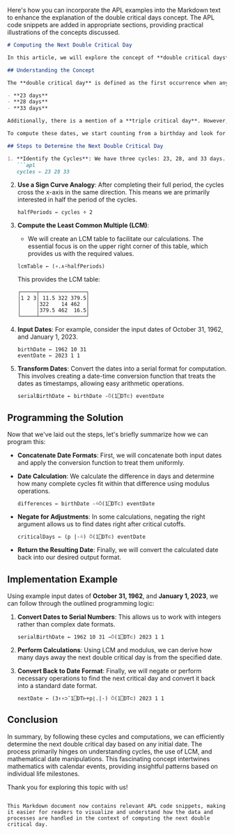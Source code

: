 Here's how you can incorporate the APL examples into the Markdown text to enhance the explanation of the double critical days concept. The APL code snippets are added in appropriate sections, providing practical illustrations of the concepts discussed.

```markdown
# Computing the Next Double Critical Day

In this article, we will explore the concept of **double critical days** based on cycles of days stemming from specific dates, such as a birthday. The double critical day occurs when two of three cycles — 23 days, 28 days, and 33 days — align. Let's break this down step by step.

## Understanding the Concept

The **double critical day** is defined as the first occurrence when any two of the three cycles meet after a given date. The cycles are as follows:

- **23 days**
- **28 days**
- **33 days**

Additionally, there is a mention of a **triple critical day**. However, it is important to note that a triple critical day is inherently a double critical day as well.

To compute these dates, we start counting from a birthday and look for the first instance after a specific event date. Our goal is to find the Least Common Multiple (LCM) of the cycles to determine the next double critical day.

## Steps to Determine the Next Double Critical Day

1. **Identify the Cycles**: We have three cycles: 23, 28, and 33 days. 
   ```apl
   cycles ← 23 28 33
   ```
   
2. **Use a Sign Curve Analogy**: After completing their full period, the cycles cross the x-axis in the same direction. This means we are primarily interested in half the period of the cycles.
   ```apl
   halfPeriods ← cycles ÷ 2
   ```
   
3. **Compute the Least Common Multiple (LCM)**:
   - We will create an LCM table to facilitate our calculations. The essential focus is on the upper right corner of this table, which provides us with the required values.
   ```apl
   lcmTable ← (∘.∧⍨halfPeriods)
   ```
   This provides the LCM table:
   ```
   ┌─────┬───────────────┐
   │1 2 3│ 11.5 322 379.5│
   │     │322    14 462  │
   │     │379.5 462  16.5│
   └─────┴───────────────┘
   ```

4. **Input Dates**: For example, consider the input dates of October 31, 1962, and January 1, 2023.
   ```apl
   birthDate ← 1962 10 31
   eventDate ← 2023 1 1
   ```

5. **Transform Dates**: Convert the dates into a serial format for computation. This involves creating a date-time conversion function that treats the dates as timestamps, allowing easy arithmetic operations.
   ```apl
   serialBirthDate ← birthDate -⍥(1⎕DT⊂) eventDate
   ```

## Programming the Solution

Now that we've laid out the steps, let's briefly summarize how we can program this:

- **Concatenate Date Formats**: First, we will concatenate both input dates and apply the conversion function to treat them uniformly.

- **Date Calculation**: We calculate the difference in days and determine how many complete cycles fit within that difference using modulus operations.
   ```apl
   differences ← birthDate -⍨⍥(1⎕DT⊂) eventDate
   ```

- **Negate for Adjustments**: In some calculations, negating the right argument allows us to find dates right after critical cutoffs.
   ```apl
   criticalDays ← (p |-⍨) ⍥(1⎕DT⊂) eventDate
   ```

- **Return the Resulting Date**: Finally, we will convert the calculated date back into our desired output format.

## Implementation Example

Using example input dates of **October 31, 1962**, and **January 1, 2023**, we can follow through the outlined programming logic:

1. **Convert Dates to Serial Numbers**: This allows us to work with integers rather than complex date formats.
   ```apl
   serialBirthDate ← 1962 10 31 −⍥(1⎕DT⊂) 2023 1 1
   ```

2. **Perform Calculations**: Using LCM and modulus, we can derive how many days away the next double critical day is from the specified date.

3. **Convert Back to Date Format**: Finally, we will negate or perform necessary operations to find the next critical day and convert it back into a standard date format.
   ```apl
   nextDate ← (3↑∘⊃¯1⎕DT⊢+p⌊.|-) ⍥(1⎕DT⊂) 2023 1 1
   ```

## Conclusion

In summary, by following these cycles and computations, we can efficiently determine the next double critical day based on any initial date. The process primarily hinges on understanding cycles, the use of LCM, and mathematical date manipulations. This fascinating concept intertwines mathematics with calendar events, providing insightful patterns based on individual life milestones.

Thank you for exploring this topic with us!
```

This Markdown document now contains relevant APL code snippets, making it easier for readers to visualize and understand how the data and processes are handled in the context of computing the next double critical day.